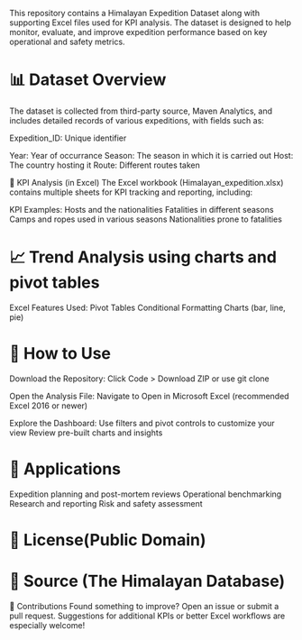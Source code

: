 This repository contains a Himalayan Expedition Dataset along with supporting Excel files used for KPI analysis. The dataset is designed to help monitor, evaluate, and improve expedition performance based on key operational and safety metrics.


# 📊 Dataset Overview
The dataset is collected from third-party source, Maven Analytics, and includes detailed records of various expeditions, with fields such as:

Expedition_ID: Unique identifier

Year: Year of occurrance
Season: The season in which it is carried out
Host: The country hosting it
Route: Different routes taken

🎯 KPI Analysis (in Excel)
The Excel workbook (Himalayan_expedition.xlsx) contains multiple sheets for KPI tracking and reporting, including:

KPI Examples:
Hosts and the nationalities
Fatalities in different seasons
Camps and ropes used in various seasons
Nationalities prone to fatalities




# 📈 Trend Analysis using charts and pivot tables
Excel Features Used:
Pivot Tables
Conditional Formatting
Charts (bar, line, pie)

# 🧪 How to Use
Download the Repository:
Click Code > Download ZIP or use git clone

Open the Analysis File:
Navigate to
Open in Microsoft Excel (recommended Excel 2016 or newer)

Explore the Dashboard:
Use filters and pivot controls to customize your view
Review pre-built charts and insights

# 📌 Applications
Expedition planning and post-mortem reviews
Operational benchmarking
Research and reporting
Risk and safety assessment

# 📄 License(Public Domain)
# 📄 Source (The Himalayan Database)

🙋 Contributions
Found something to improve? Open an issue or submit a pull request. Suggestions for additional KPIs or better Excel workflows are especially welcome!
